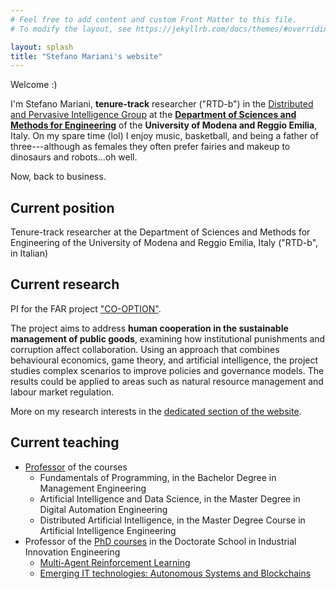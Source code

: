 ```yaml
---
# Feel free to add content and custom Front Matter to this file.
# To modify the layout, see https://jekyllrb.com/docs/themes/#overriding-theme-defaults

layout: splash
title: "Stefano Mariani's website"
---
```


Welcome :)

I'm Stefano Mariani, **tenure-track** researcher ("RTD-b") in the [Distributed and Pervasive Intelligence Group](http://dipi.unimore.it) at the [**Department of Sciences and Methods for Engineering**](https://www.dismi.unimore.it/en) of the **University of Modena and Reggio Emilia**, Italy.
On my spare time (lol) I enjoy music, basketball, and being a father of three---although as females they often prefer fairies and makeup to dinosaurs and robots...oh well.

Now, back to business.

## Current position

Tenure-track researcher at the Department of Sciences and Methods for Engineering of the University of Modena and Reggio Emilia, Italy ("RTD-b", in Italian)

## Current research

PI for the FAR project ["CO-OPTION"](https://drive.google.com/file/d/10MdOD4w54qyMoiC_LwIMXYGvQGu9KG1I/view?usp=sharing). 

The project aims to address **human cooperation in the sustainable management of public goods**, examining how institutional punishments and corruption affect collaboration. Using an approach that combines behavioural economics, game theory, and artificial intelligence, the project studies complex scenarios to improve policies and governance models. The results could be applied to areas such as natural resource management and labour market regulation.

More on my research interests in the [dedicated section of the website](https://smarianimore.github.io/research/).

## Current teaching

- [Professor]((https://personale.unimore.it/rubrica/insegnamenti/s.mariani)) of the courses
  - Fundamentals of Programming, in the Bachelor Degree in Management Engineering
  - Artificial Intelligence and Data Science, in the Master Degree in Digital Automation Engineering
  - Distributed Artificial Intelligence, in the Master Degree Course in Artificial Intelligence Engineering
- Professor of the [PhD courses](http://www.iii.unimore.it/site/home/courses.html) in the Doctorate School in Industrial Innovation Engineering
    - [Multi-Agent Reinforcement Learning](https://github.com/smarianimore/2024-PhD-course-MARL)
    - [Emerging IT technologies: Autonomous Systems and Blockchains](https://github.com/smarianimore/phdXXXVI-asb)
